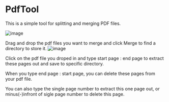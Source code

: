 # PdfTool
This is a simple tool for splitting and merging PDF files.


![image](https://user-images.githubusercontent.com/52579897/127708776-33d70e93-774f-42a0-8745-00674b40c44e.png)


Drag and drop the pdf files you want to merge and click Merge to find a directory to store it.
![image](https://user-images.githubusercontent.com/52579897/127708934-b5bf3500-8b06-4a39-8df1-849401c96025.png)


Click on the pdf file you droped in and type start page : end page to extract these pages out and save to specific directory.


When you type end page : start page, you can delete these pages from your pdf file. 


You can also type the single page number to extract this one page out, or minus(-)infront of sigle page number to delete this page.
